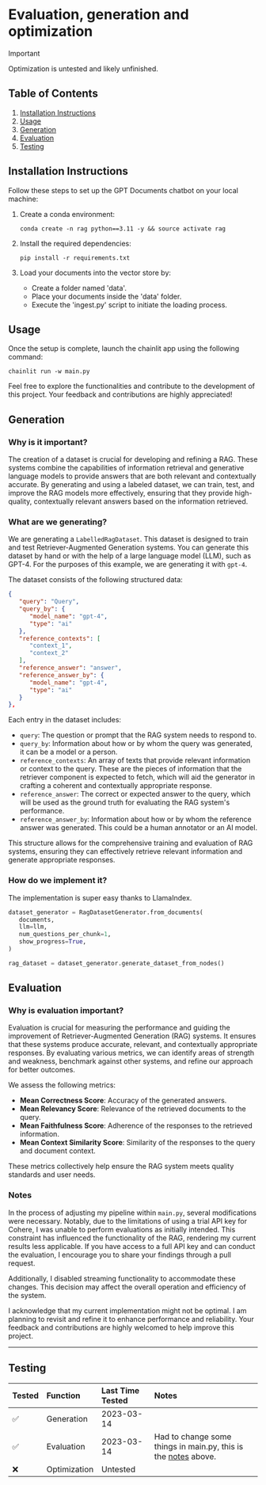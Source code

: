 # Evaluation, generation and optimization

> [!IMPORTANT] 
> Optimization is untested and likely unfinished.

## Table of Contents

1. [Installation Instructions](#installation-instructions)
2. [Usage](#usage)
3. [Generation](#generation)
4. [Evaluation](#evaluation)
10. [Testing](#tested)

## Installation Instructions

Follow these steps to set up the GPT Documents chatbot on your local machine:

1. Create a conda environment:

   ```shell
   conda create -n rag python==3.11 -y && source activate rag
   ```

2. Install the required dependencies:

   ```shell
   pip install -r requirements.txt
   ```

3. Load your documents into the vector store by: 
    - Create a folder named 'data'.
    - Place your documents inside the 'data' folder.
    - Execute the 'ingest.py' script to initiate the loading process.

## Usage

Once the setup is complete, launch the chainlit app using the following command:

```shell
chainlit run -w main.py
```

Feel free to explore the functionalities and contribute to the development of this project. Your feedback and contributions are highly appreciated!

## Generation

### Why is it important?

The creation of a dataset is crucial for developing and refining a RAG. These systems combine the capabilities of information retrieval and generative language models to provide answers that are both relevant and contextually accurate. By generating and using a labeled dataset, we can train, test, and improve the RAG models more effectively, ensuring that they provide high-quality, contextually relevant answers based on the information retrieved.

### What are we generating?

We are generating a `LabelledRagDataset`. This dataset is designed to train and test Retriever-Augmented Generation systems. You can generate this dataset by hand or with the help of a large language model (LLM), such as GPT-4. For the purposes of this example, we are generating it with `gpt-4`.

The dataset consists of the following structured data:

```json
{
   "query": "Query",
   "query_by": {
      "model_name": "gpt-4",
      "type": "ai"
   },
   "reference_contexts": [
      "context_1",
      "context_2"
   ],
   "reference_answer": "answer",
   "reference_answer_by": {
      "model_name": "gpt-4",
      "type": "ai"
   }
},
```

Each entry in the dataset includes:

- `query`: The question or prompt that the RAG system needs to respond to.
- `query_by`: Information about how or by whom the query was generated, it can be a model or a person.
- `reference_contexts`: An array of texts that provide relevant information or context to the query. These are the pieces of information that the retriever component is expected to fetch, which will aid the generator in crafting a coherent and contextually appropriate response.
- `reference_answer`: The correct or expected answer to the query, which will be used as the ground truth for evaluating the RAG system's performance.
- `reference_answer_by`: Information about how or by whom the reference answer was generated. This could be a human annotator or an AI model.

This structure allows for the comprehensive training and evaluation of RAG systems, ensuring they can effectively retrieve relevant information and generate appropriate responses. 

### How do we implement it?

The implementation is super easy thanks to LlamaIndex.

```python
dataset_generator = RagDatasetGenerator.from_documents(
   documents,
   llm=llm,
   num_questions_per_chunk=1,
   show_progress=True,
)

rag_dataset = dataset_generator.generate_dataset_from_nodes()
```

## Evaluation

### Why is evaluation important?

Evaluation is crucial for measuring the performance and guiding the improvement of Retriever-Augmented Generation (RAG) systems. It ensures that these systems produce accurate, relevant, and contextually appropriate responses. By evaluating various metrics, we can identify areas of strength and weakness, benchmark against other systems, and refine our approach for better outcomes.

We assess the following metrics:

- **Mean Correctness Score**: Accuracy of the generated answers.
- **Mean Relevancy Score**: Relevance of the retrieved documents to the query.
- **Mean Faithfulness Score**: Adherence of the responses to the retrieved information.
- **Mean Context Similarity Score**: Similarity of the responses to the query and document context.

These metrics collectively help ensure the RAG system meets quality standards and user needs.

### Notes

In the process of adjusting my pipeline within `main.py`, several modifications were necessary. Notably, due to the limitations of using a trial API key for Cohere, I was unable to perform evaluations as initially intended. This constraint has influenced the functionality of the RAG, rendering my current results less applicable. If you have access to a full API key and can conduct the evaluation, I encourage you to share your findings through a pull request.

Additionally, I disabled streaming functionality to accommodate these changes. This decision may affect the overall operation and efficiency of the system.

I acknowledge that my current implementation might not be optimal. I am planning to revisit and refine it to enhance performance and reliability. Your feedback and contributions are highly welcomed to help improve this project.

---

## Testing
| Tested       | Function        | Last Time Tested | Notes                      |
|:-------------|:----------------|:-----------------|:---------------------------|
| ✅           | Generation      | 2023-03-14       |                            |
| ✅           | Evaluation      | 2023-03-14       | Had to change some things in main.py, this is the [notes](#notes) above.                           |
| ❌           | Optimization    | Untested         |                            |